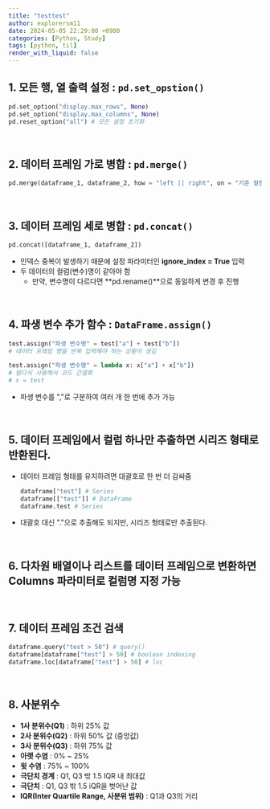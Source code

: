 ```yaml
---
title: "testtest"
author: explorersm11
date: 2024-05-05 22:29:00 +0900
categories: [Python, Study]
tags: [python, til]
render_with_liquid: false
---  
```


## 1. 모든 행, 열 출력 설정 : `pd.set_opstion()`
```python
pd.set_option("display.max_rows", None)
pd.set_option("display.max_columns", None)
pd.reset_option("all") # 모든 설정 초기화
```

<br>
    
## 2. 데이터 프레임 가로 병합 : `pd.merge()`

```python
pd.merge(dataframe_1, dataframe_2, how = "left || right", on = "기준 컬럼")
```

<br>

## 3. 데이터 프레임 세로 병합 : `pd.concat()`

```python
pd.concat([dataframe_1, dataframe_2])
```
- 인덱스 중복이 발생하기 때문에 설정 파라미터인 **ignore_index = True** 입력
- 두 데이터의 컬럼(변수)명이 같아야 함
    - 만약, 변수명이 다르다면 **pd.rename()**으로 동일하게 변경 후 진행

<br>

## 4. 파생 변수 추가 함수 : `DataFrame.assign()`

```python
test.assign("파생 변수명" = test["a"] + test["b"])
# 데이터 프레임 명을 반복 입력해야 하는 상황이 생김

test.assign("파생 변수명" = lambda x: x["a"] + x["b"])
# 람다식 사용해서 코드 간결화
# x = test 
```
- 파생 변수를 ","로 구분하여 여러 개 한 번에 추가 가능

<br>

## 5. 데이터 프레임에서 컬럼 하나만 추출하면 시리즈 형태로 반환된다.
- 데이터 프레임 형태를 유지하려면 대괄호로 한 번 더 감싸줌
    ```python
    dataframe["test"] # Series
    dataframe[["test"]] # DataFrame
    dataframe.test # Series
    ```
- 대괄호 대신 "."으로 추출해도 되지만, 시리즈 형태로만 추출된다.

<br>

## 6. 다차원 배열이나 리스트를 데이터 프레임으로 변환하면 Columns 파라미터로 컬럼명 지정 가능

<br>

## 7. 데이터 프레임 조건 검색
```python
dataframe.query("test > 50") # query()
dataframe[dataframe["test"] > 50] # boolean indexing
dataframe.loc[dataframe["test"] > 50] # loc
```

<br>

## 8. 사분위수
- **1사 분위수(Q1)** : 하위 25% 값
- **2사 분위수(Q2)** : 하위 50% 값 (중앙값)
- **3사 분위수(Q3)** : 하위 75% 값
- **아랫 수염** : 0% ~ 25%
- **윗 수염** : 75% ~ 100%
- **극단치 경계** : Q1, Q3 밖 1.5 IQR 내 최대값
- **극단치** : Q1, Q3 밖 1.5 iQR을 벗어난 값
- **IQR(Inter Quartile Range, 사분위 범위)** : Q1과 Q3의 거리